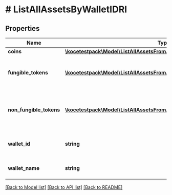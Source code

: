 # # ListAllAssetsByWalletIDRI

## Properties

Name | Type | Description | Notes
------------ | ------------- | ------------- | -------------
**coins** | [**\kocetestpack\Model\ListAllAssetsFromAllWalletsRICoinsInner[]**](ListAllAssetsFromAllWalletsRICoinsInner.md) |  |
**fungible_tokens** | [**\kocetestpack\Model\ListAllAssetsFromAllWalletsRIFungibleTokensInner[]**](ListAllAssetsFromAllWalletsRIFungibleTokensInner.md) | Represents fungible tokens&#39;es detailed information |
**non_fungible_tokens** | [**\kocetestpack\Model\ListAllAssetsFromAllWalletsRINonFungibleTokensInner[]**](ListAllAssetsFromAllWalletsRINonFungibleTokensInner.md) | Represents non-fungible tokens&#39;es detailed information. |
**wallet_id** | **string** | Defines the unique ID of the Wallet. |
**wallet_name** | **string** | Represents the name of the wallet. |

[[Back to Model list]](../../README.md#models) [[Back to API list]](../../README.md#endpoints) [[Back to README]](../../README.md)
